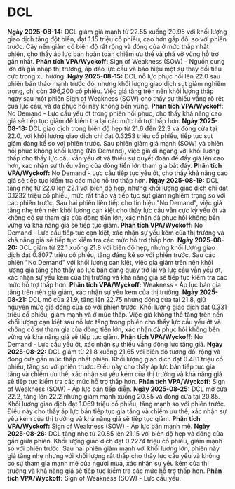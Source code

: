 # DCL

**Ngày 2025-08-14:** DCL giảm giá mạnh từ 22.55 xuống 20.95 với khối lượng giao dịch tăng đột biến, đạt 1.15 triệu cổ phiếu, cao hơn gấp đôi so với phiên trước. Cây nến giảm có biên độ rất rộng và đóng cửa ở mức thấp nhất phiên, cho thấy áp lực bán hoàn toàn chiếm ưu thế và phá vỡ vùng hỗ trợ gần nhất. **Phân tích VPA/Wyckoff:** Sign of Weakness (SOW) - Nguồn cung lớn đã gia nhập thị trường, áp đảo lực cầu và báo hiệu một sự thay đổi tiêu cực trong xu hướng.
**Ngày 2025-08-15:** DCL nỗ lực phục hồi lên 22.0 sau phiên bán tháo mạnh trước đó, nhưng khối lượng giao dịch sụt giảm nghiêm trọng, chỉ còn 396,200 cổ phiếu. Việc giá tăng trên nền khối lượng thấp ngay sau một phiên Sign of Weakness (SOW) cho thấy sự thiếu vắng rõ rệt của lực cầu, và đà phục hồi này không bền vững. **Phân tích VPA/Wyckoff:** No Demand - Lực cầu yếu ớt trong phiên hồi phục, cho thấy khả năng cao giá sẽ tiếp tục giảm để kiểm tra lại các mức hỗ trợ thấp hơn.
**Ngày 2025-08-18:** DCL giao dịch trong biên độ hẹp từ 21.6 đến 22.3 và đóng cửa tại 22.0, với khối lượng giao dịch chỉ đạt 0.3253 triệu cổ phiếu, tiếp tục sụt giảm đáng kể so với phiên trước. Sau phiên giảm giá mạnh (SOW) và phiên hồi phục không khối lượng (No Demand), việc giá đi ngang với khối lượng thấp cho thấy lực cầu vẫn yếu ớt và thiếu sự quyết đoán để đẩy giá lên cao hơn, xác nhận sự thiếu vắng của dòng tiền lớn tham gia bắt đáy. **Phân tích VPA/Wyckoff:** No Demand - Lực cầu tiếp tục yếu ớt, cho thấy khả năng cao giá sẽ tiếp tục kiểm tra các mức hỗ trợ thấp hơn.
**Ngày 2025-08-19:** DCL tăng nhẹ từ 22.0 lên 22.1 với biên độ hẹp, nhưng khối lượng giao dịch chỉ đạt 0.1232 triệu cổ phiếu, mức rất thấp và tiếp tục sụt giảm nghiêm trọng so với các phiên trước. Sau hai phiên liên tiếp cho tín hiệu "No Demand", việc giá tăng nhẹ trên nền khối lượng cạn kiệt cho thấy lực cầu vẫn cực kỳ yếu ớt và không có sự tham gia của dòng tiền lớn, xác nhận đà phục hồi không bền vững và khả năng giá sẽ tiếp tục giảm. **Phân tích VPA/Wyckoff:** No Demand - Lực cầu tiếp tục cạn kiệt, xác nhận sự yếu kém của thị trường và khả năng giá sẽ tiếp tục kiểm tra các mức hỗ trợ thấp hơn.
**Ngày 2025-08-20:** DCL giảm từ 22.1 xuống 21.8 với biên độ hẹp, nhưng khối lượng giao dịch đạt 0.8077 triệu cổ phiếu, tăng đáng kể so với phiên trước. Sau các phiên "No Demand" với khối lượng cạn kiệt, việc giá giảm trên nền khối lượng gia tăng cho thấy áp lực bán đang quay trở lại và lực cầu vẫn yếu ớt, xác nhận sự yếu kém của thị trường và khả năng giá sẽ tiếp tục kiểm tra các mức hỗ trợ thấp hơn. **Phân tích VPA/Wyckoff:** Weakness - Áp lực bán gia tăng trên nền giá giảm, xác nhận sự yếu kém của thị trường.
**Ngày 2025-08-21:** DCL mở cửa 21.9, tăng lên 22.75 nhưng đóng cửa tại 21.8, giữ nguyên mức giá đóng cửa so với phiên trước. Khối lượng giao dịch đạt 0.331 triệu cổ phiếu, giảm mạnh và ở mức thấp. Việc giá không thể tăng trên nền khối lượng cạn kiệt sau nỗ lực tăng trong phiên cho thấy lực cầu yếu ớt và không có sự tham gia của dòng tiền lớn, xác nhận đà phục hồi không bền vững và khả năng giá sẽ tiếp tục giảm. **Phân tích VPA/Wyckoff:** No Demand - Lực cầu yếu ớt, xác nhận sự thiếu vắng động lực tăng giá.
**Ngày 2025-08-22:** DCL giảm từ 21.8 xuống 21.65 với biên độ tương đối rộng và đóng cửa gần mức thấp nhất phiên. Khối lượng giao dịch đạt 0.481 triệu cổ phiếu, tăng so với phiên trước. Điều này cho thấy áp lực bán tiếp tục gia tăng và chiếm ưu thế, xác nhận sự yếu kém của thị trường và khả năng giá sẽ tiếp tục kiểm tra các mức hỗ trợ thấp hơn. **Phân tích VPA/Wyckoff:** Sign of Weakness (SOW) - Áp lực bán tiếp diễn.
**Ngày 2025-08-25:** DCL mở cửa 22.2, tăng lên 22.2 nhưng giảm mạnh xuống 20.85 và đóng cửa tại 20.85. Khối lượng giao dịch đạt 1.069 triệu cổ phiếu, tăng mạnh so với phiên trước. Điều này cho thấy áp lực bán tiếp tục gia tăng và chiếm ưu thế, xác nhận sự yếu kém của thị trường và khả năng giá sẽ tiếp tục giảm. **Phân tích VPA/Wyckoff:** Sign of Weakness (SOW) - Áp lực bán mạnh mẽ.
**Ngày 2025-08-26:** DCL tăng nhẹ từ 20.85 lên 21.15 với biên độ hẹp và đóng cửa gần giữa phiên. Khối lượng giao dịch đạt 0.2274 triệu cổ phiếu, giảm mạnh so với phiên trước. Sau hai phiên giảm mạnh với khối lượng lớn, phiên này giá tăng nhẹ nhưng với khối lượng rất thấp cho thấy lực cầu yếu và không có sự tham gia mạnh mẽ của người mua, xác nhận sự yếu kém của thị trường và khả năng giá sẽ tiếp tục kiểm tra các mức hỗ trợ thấp hơn. **Phân tích VPA/Wyckoff:** Sign of Weakness (SOW) - Lực cầu yếu.

